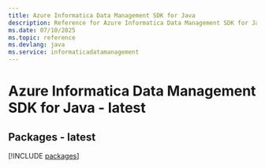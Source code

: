 ```yaml
---
title: Azure Informatica Data Management SDK for Java
description: Reference for Azure Informatica Data Management SDK for Java
ms.date: 07/10/2025
ms.topic: reference
ms.devlang: java
ms.service: informaticadatamanagement
---
```

# Azure Informatica Data Management SDK for Java - latest
## Packages - latest
[!INCLUDE [packages](informatica-data-management-index.md)]